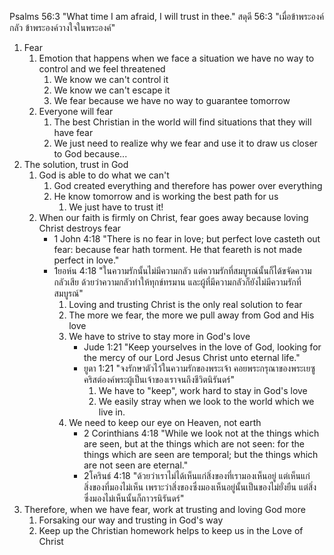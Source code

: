 Psalms 56:3 "What time I am afraid, I will trust in thee."
สดุดี 56:3 "เมื่อข้าพระองค์กลัว ข้าพระองค์วางใจในพระองค์"

1. Fear
    1. Emotion that happens when we face a situation we have no way to control and we feel threatened
        1. We know we can't control it
        2. We know we can't escape it
        3. We fear because we have no way to guarantee tomorrow
    2. Everyone will fear
        1. The best Christian in the world will find situations that they will have fear
        2. We just need to realize why we fear and use it to draw us closer to God because...
2. The solution, trust in God
    1. God is able to do what we can't
        1. God created everything and therefore has power over everything
        2. He know tomorrow and is working the best path for us
            1. We just have to trust it!
    2. When our faith is firmly on Christ, fear goes away because loving Christ destroys fear
        - 1 John 4:18 "There is no fear in love; but perfect love casteth out fear: because fear hath torment. He that feareth is not made perfect in love."
        - 1ยอห์น 4:18 "ในความรักนั้นไม่มีความกลัว แต่ความรักที่สมบูรณ์นั้นก็ได้ขจัดความกลัวเสีย ด้วยว่าความกลัวทำให้ทุกข์ทรมาน และผู้ที่มีความกลัวก็ยังไม่มีความรักที่สมบูรณ์"
            1. Loving and trusting Christ is the only real solution to fear
            2. The more we fear, the more we pull away from God and His love
            3. We have to strive to stay more in God's love
                - Jude 1:21 "Keep yourselves in the love of God, looking for the mercy of our Lord Jesus Christ unto eternal life."
                - ยูดา 1:21 "จงรักษาตัวไว้ในความรักของพระเจ้า คอยพระกรุณาของพระเยซูคริสต์องค์พระผู้เป็นเจ้าของเราจนถึงชีวิตนิรันดร์"
                    1. We have to "keep", work hard to stay in God's love
                    2. We easily stray when we look to the world which we live in.
            4. We need to keep our eye on Heaven, not earth
                - 2 Corinthians 4:18 "While we look not at the things which are seen, but at the things which are not seen: for the things which are seen are temporal; but the things which are not seen are eternal."
                - 2โครินธ์ 4:18 "ด้วยว่าเราไม่ได้เห็นแก่สิ่งของที่เรามองเห็นอยู่ แต่เห็นแก่สิ่งของที่มองไม่เห็น เพราะว่าสิ่งของซึ่งมองเห็นอยู่นั้นเป็นของไม่ยั่งยืน แต่สิ่งซึ่งมองไม่เห็นนั้นก็ถาวรนิรันดร์"
3. Therefore, when we have fear, work at trusting and loving God more
    1. Forsaking our way and trusting in God's way
    2. Keep up the Christian homework helps to keep us in the Love of Christ